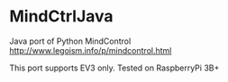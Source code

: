 # MindCtrlJava
Java port of Python MindControl http://www.legoism.info/p/mindcontrol.html

This port supports EV3 only.
Tested on RaspberryPi 3B+
